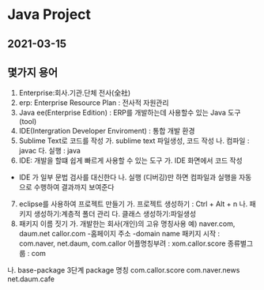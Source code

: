 # Java Project
## 2021-03-15

## 몇가지 용어
1. Enterprise:회사.기관.단체 전사(全社)
2. erp: Enterprise Resource Plan : 전사적
자원관리 
3. Java ee(Enterprise Edition) : ERP를
개발하는데 사용할수 있는 Java 도구(tool)
4. IDE(Intergration Developer Enviroment) :
통합 개발 환경 
5. Sublime Text로 코드를 작성
가. sublime text 파일생성, 코드 작성
나. 컴파일 : javac
다. 실행 : java
6. IDE: 개발을 할떄 쉽게 빠르게 사용할 수 있는 도구
가. IDE 화면에서 코드 작성
- IDE 가 일부 문법 검사를 대신한다
나. 실행 (디버깅)만 하면 컴파일과 실행을 자동으로 수행하여 결과까지 보여준다 
7. eclipse를 사용하여 프로젝트 만들기
가. 프로젝트 생성하기 : Ctrl + Alt + n
나. 패키지 생성하기:계층적 폴더 관리 
다. 클래스 생성하기:파일생성
8. 패키지 이름 짓기
가. 개발한는 회사(개인)의 고유 명칭사용
예) naver.com, daum.net callor.com
-홈페이지 주소
-domain name
패키지 시작 : com.naver, net.daum, com.callor
어플명칭부려 : xom.callor.score
종류별그룹 : com

나.  base-package
3단계 package 명칭
com.callor.score
com.naver.news
net.daum.cafe 
